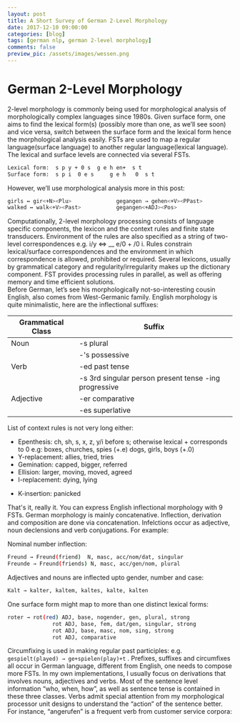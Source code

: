 ```yaml
---
layout: post
title: A Short Survey of German 2-Level Morphology
date: 2017-12-10 09:00:00
categories: [blog]
tags: [german nlp, german 2-level morphology]
comments: false
preview_pic: /assets/images/wessen.png
---
```


# German 2-Level Morphology

2-level morphology is commonly being used for morphological analysis of morphologically complex languages since 1980s. Given surface form, one aims to find the lexical form(s) (possibly more than one, as we’ll see soon) and vice versa, switch between the surface form and the lexical form hence the morphological analysis easily. FSTs are used to map a regular language(surface language) to another regular language(lexical language). The lexical and surface levels are connected via several FSTs.

```sh
Lexical form:  s p y + 0 s	g e h en+  s t
Surface form:  s p i  0 e s     g e h   0  s t
```

However, we’ll use morphological analysis more in this post:

```sh
girls ↔ gir<+N><Plu>              gegangen → gehen<+V><PPast>
walked ↔ walk<+V><Past>           gegangen<+ADJ><Pos>
```

Computationally, 2-level morphology processing consists of language specific components, the lexicon and the context rules and finite state transducers. Environment of the rules are also specified as a string of two-level correspondences e.g.  i/y <=> __ e/0 + /0 i. Rules constrain lexical/surface correspondences and the environment in which correspondence is allowed, prohibited or required. Several lexicons, usually by grammatical category and regularity/irregularity makes up the dictionary component. FST provides processing rules in parallel, as well as offering memory and time efficient solutions.   
Before German, let’s see his morphologically not-so-interesting cousin English, also comes from West-Germanic family. English morphology is quite minimalistic, here are the inflectional suffixes: 

| Grammatical Class |                  Suffix                                                  |
|-------------------|--------------------------------------------------------------------------|
| Noun              | -s  plural                                                               |
|                   |-'s  possessive                                                           |
| Verb              | -ed  past tense                                                          |
|                   | -s   3rd singular person present tense -ing progressive                  |
| Adjective         | -er comparative                                                          |
|                   | -es superlative                                                          |


List of context rules is not very long either:

* Epenthesis: ch, sh, s, x, z, y/i before s; otherwise lexical + corresponds to 0
e.g: boxes, churches, spies (+.e)
     dogs, girls, boys      (+.0)
* Y-replacement: allies, tried, tries
* Gemination: capped, bigger, referred
* Ellision: larger, moving, moved, agreed
* I-replacement: dying, lying
- K-insertion: panicked

That's it, really it. You can express English inflectional morphology with 9 FSTs.
German morphology is mainly concatenative. Inflection, derivation and composition are done via concatenation. Infelctions occur as adjective, noun declensions and verb conjugations. For example:

Nominal number inflection:

```sh
Freund → Freund(friend)  N, masc, acc/nom/dat, singular
Freunde → Freund(friends) N, masc, acc/gen/nom, plural
``` 

Adjectives and nouns are inflected upto gender, number and case:

```sh
Kalt → kalter, kaltem, kaltes, kalte, kalten 
```
One surface form might map to more than one distinct lexical forms:

```sh
roter → rot(red) ADJ, base, nogender, gen, plural, strong
              rot ADJ, base, fem, dat/gen, singular, strong
              rot ADJ, base, masc, nom, sing, strong
              rot ADJ, comparative
```

Circumfixing is used in making regular past participles: e.g. `gespielt(played) → ge+spielen(play)+t` . Prefixes, suffixes and circumfixes all occur in German language, different from English, one needs to compose more FSTs.
In my own implementations, I usually focus on derivations that involves nouns, adjectives and verbs. Most of the sentence level information “who, when, how”, as well as sentence tense is contained in these three classes. Verbs admit special attention from my morphological processor unit designs to understand the “action” of the sentence better. For instance, “angerufen” is a frequent verb from customer service corpora:


